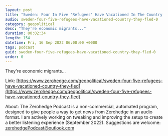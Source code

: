 ```yaml
---
layout: post
title: "Sweden: Four In Five 'Refugees' Have Vacationed In The Country They Fled From"
audio: sweden-four-five-refugees-have-vacationed-country-they-fled-0
category: geopolitical
desc: "They're economic migrants..."
duration: 00:02:34
length: 154
datetime: Fri, 16 Sep 2022 06:00:00 +0000
tags: podcast
guid: sweden-four-five-refugees-have-vacationed-country-they-fled-0
order: 0
---
```

They're economic migrants...

Link: [https://www.zerohedge.com/geopolitical/sweden-four-five-refugees-have-vacationed-country-they-fled](https://www.zerohedge.com/geopolitical/sweden-four-five-refugees-have-vacationed-country-they-fled)

About: The Zerohedge Podcast is a non-commercial, automated program, designed to give people a way to get news from Zerohedge in an audio format.  I am actively working on tweaking and improving the setup to create a better listening experience (September 2022).  Suggestions are welcome: [zerohedgePodcast@outlook.com](mailto:zerohedgePodcast@outlook.com)